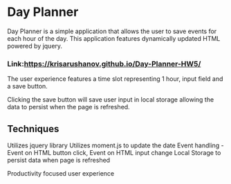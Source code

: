 # Day Planner

Day Planner is a simple application that allows the user to save events for each hour of the day. This application features dynamically updated HTML powered by jquery. 

### Link:https://krisarushanov.github.io/Day-Planner-HW5/

The user experience features a time slot representing 1 hour, input field and a save button.

Clicking the save button will save user input in local storage allowing the data to persist when the page is refreshed.

## Techniques 

Utilizes jquery library
Utilizes moment.js to update the date
Event handling - Event on HTML button click, Event on HTML input change
Local Storage to persist data when page is refreshed

Productivity focused user experience





